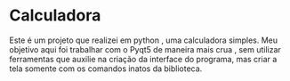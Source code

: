 # Calculadora
Este é um projeto que realizei em python , uma calculadora simples. Meu objetivo aqui foi trabalhar com o Pyqt5 de maneira mais crua , sem utilizar 
ferramentas que auxilie na criação da interface do programa, mas criar a tela somente com os comandos inatos da biblioteca.
